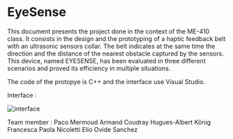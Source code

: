 # EyeSense
This document presents the project done in the context of the ME-410 class. It consists in the design and the prototyping of a haptic feedback belt with an ultrasonic sensors collar. The belt indicates at the same time the direction and the distance of the nearest obstacle captured by the sensors. This device, named EYESENSE, has been evaluated in three different scenarios and proved its efficiency in multiple situations.

The code of the protopye is C++ and the interface use Visual Studio.

Interface :

![interface](./image/interface.png)

Team member : 
Paco Mermoud
Armand Coudray
Hugues-Albert König
Francesca Paola Nicoletti
Elio Ovide Sanchez
